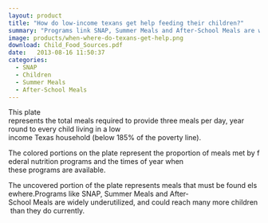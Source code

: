 ```yaml
---
layout: product
title: "How do low-income texans get help feeding their children?"
summary: "Programs link SNAP, Summer Meals and After-School Meals are widely underutilized, and could reach many more children than they do currently"
image: products/when-where-do-texans-get-help.png
download: Child_Food_Sources.pdf
date:   2013-08-16 11:50:37
categories: 
  - SNAP
  - Children
  - Summer Meals
  - After-School Meals
---
```

This plate represents the total meals required to provide three meals per day, year round to every child living in a low income Texas household (below 185% of the poverty line). 

The colored portions on the plate represent the proportion of meals met by federal nutrition programs and the times of year when these programs are available. 

The uncovered portion of the plate represents meals that must be found elsewhere.Programs like SNAP, Summer Meals and After‐School Meals are widely underutilized, and could reach many more children than they do currently.

